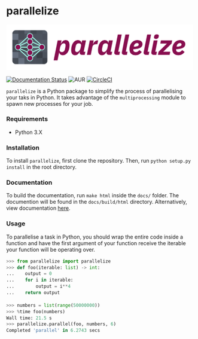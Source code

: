 # parallelize

<img src="logo.png" width="500px" style="justify:left">

[![Documentation Status](https://readthedocs.org/projects/parallelize/badge/?version=latest)](https://parallelize.readthedocs.io/en/latest/?badge=latest)
![AUR](https://img.shields.io/aur/license/yaourt.svg)
[![CircleCI](https://circleci.com/gh/ismailuddin/parallelize.svg?style=svg)](https://circleci.com/gh/ismailuddin/parallelize)

`parallelize` is a Python package to simplify the process of parallelising your taks in Python. It takes advantage of the `multiprocessing` module to spawn new processes for your job.

### Requirements
- Python 3.X

### Installation
To install `parallelize`, first clone the repository. Then, run `python setup.py install` in the root directory.

### Documentation
To build the documentation, run `make html` inside the `docs/` folder. The documention will be found in the `docs/build/html` directory. Alternatively, view documentation [here](https://parallelize.readthedocs.io).

### Usage

To parallelise a task in Python, you should wrap the entire code inside a function and have the first argument of your function receive the iterable your function will be operating over.

```python
>>> from parallelize import parallelize
>>> def foo(iterable: list) -> int:
...    output = 0
...    for i in iterable:
...        output = i**4
...    return output

>>> numbers = list(range(50000000))
>>> %time foo(numbers)
Wall time: 21.5 s
>>> parallelize.parallel(foo, numbers, 6)
Completed 'parallel' in 6.2743 secs
```

